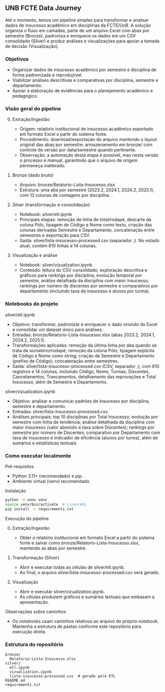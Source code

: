 ## UNB FCTE Data Journey

Até o momento, temos um pipeline simples para transformar e analisar dados de insucesso acadêmico em disciplinas da FCTE/UnB. A solução organiza o fluxo em camadas, parte de um arquivo Excel com abas por semestre (Bronze), padroniza e enriquece os dados em um CSV consolidado (Silver) e produz análises e visualizações para apoiar a tomada de decisão (Visualização).


### Objetivos

- Organizar dados de insucesso acadêmico por semestre e disciplina de forma padronizada e reproduzível.
- Viabilizar análises descritivas e comparativas por disciplina, semestre e departamento.
- Apoiar a elaboração de evidências para o planejamento acadêmico e pedagógico.


### Visão geral do pipeline

0) Extração/Ingestão
   - Origem: relatório institucional de insucesso acadêmico exportado em formato Excel a partir do sistema fonte.
   - Procedimento: download/exportação do arquivo mantendo o layout original das abas por semestre; armazenamento em bronze/ com controle de versão por data/semestre quando pertinente.
   - Observação: a automação desta etapa é possível, mas nesta versão o processo é manual, garantindo que o arquivo de origem permaneça inalterado.

1) Bronze (dado bruto)
   - Arquivo: bronze/Relatorio-Lista-Insucesso.xlsx
   - Estrutura: uma aba por semestre (2023.2, 2024.1, 2024.2, 2025.1), com 13 colunas de contagens por disciplina.

2) Silver (transformação e consolidação)
   - Notebook: silver/etl.ipynb
   - Principais etapas: remoção de linha de total/rodapé, descarte da coluna Pólo, tipagem de Código e Nome como texto, criação das colunas derivadas Semestre e Departamento, concatenação entre semestres e exportação para CSV.
   - Saída: silver/lista-insucesso-processed.csv (separador ;). No estado atual, contém 610 linhas e 14 colunas.

3) Visualização e análise
   - Notebook: silver/vizualization.ipynb
   - Conteúdo: leitura do CSV consolidado, exploração descritiva e gráficos para rankings por disciplina, evolução temporal por semestre, análise detalhada da disciplina com maior insucesso, rankings por número de discentes por semestre e comparativos por departamento (incluindo taxa de insucesso e alunos por turma).


### Notebooks do projeto

silver/etl.ipynb

- Objetivo: transformar, padronizar e enriquecer o dado oriundo do Excel e consolidar um dataset único para análises.
- Entradas: bronze/Relatorio-Lista-Insucesso.xlsx (abas 2023.2, 2024.1, 2024.2, 2025.1).
- Transformações aplicadas: remoção da última linha por aba quando se trata de somatório/rodapé; remoção da coluna Pólo; tipagem explícita de Código e Nome como string; criação de Semestre e Departamento (prefixo de Código); concatenação entre semestres.
- Saída: silver/lista-insucesso-processed.csv (CSV, separador ;), com 610 registros e 14 colunas, incluindo Código, Nome, Turmas, Discentes, Cancelamentos, Trancamentos, detalhamento das reprovações e Total Insucesso, além de Semestre e Departamento.

silver/vizualization.ipynb

- Objetivo: analisar e comunicar padrões de insucesso por disciplina, semestre e departamento.
- Entradas: silver/lista-insucesso-processed.csv.
- Análises principais: top 10 disciplinas por Total Insucesso; evolução por semestre com linha de tendência; análise detalhada da disciplina com maior insucesso (valor absoluto e taxa sobre Discentes); rankings por semestre por número de Discentes; comparativo por Departamento com taxa de insucesso e indicador de eficiência (alunos por turma), além de sumários e estatísticas textuais.


### Como executar localmente

Pré-requisitos

- Python 3.11+ (recomendado) e pip.
- Ambiente virtual (venv) recomendado.

Instalação

```bash
python -m venv venv
source venv/bin/activate  # Linux/WSL
pip install -r requirements.txt
```

Execução do pipeline

0) Extração/Ingestão
   - Obter o relatório institucional em formato Excel a partir do sistema fonte e salvar como bronze/Relatorio-Lista-Insucesso.xlsx, mantendo as abas por semestre.

1) Transformação (Silver)
   - Abrir e executar todas as células de silver/etl.ipynb.
   - Ao final, o arquivo silver/lista-insucesso-processed.csv será gerado.

2) Visualização
   - Abrir e executar silver/vizualization.ipynb.
   - As células produzem gráficos e sumários textuais que embasam a apresentação.

Observações sobre caminhos

- Os notebooks usam caminhos relativos ao arquivo do próprio notebook. Mantenha a estrutura de pastas conforme este repositório para execução direta.

### Estrutura do repositório

```
bronze/
  Relatorio-Lista-Insucesso.xlsx
silver/
  etl.ipynb
  vizualization.ipynb
  lista-insucesso-processed.csv  # gerado pelo ETL
README.md
requirements.txt
```
